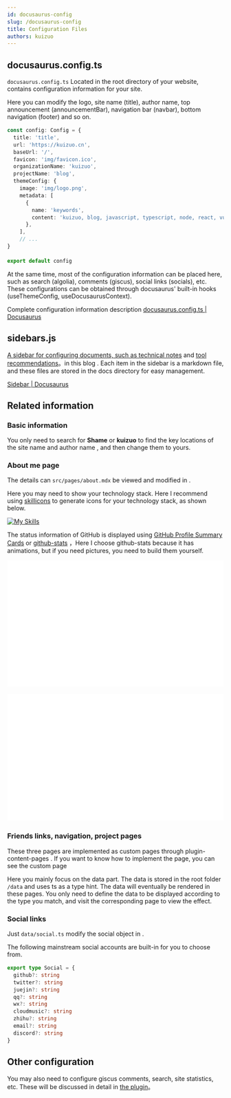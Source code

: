 ```yaml
---
id: docusaurus-config
slug: /docusaurus-config
title: Configuration Files
authors: kuizuo
---
```


## docusaurus.config.ts

`docusaurus.config.ts` Located in the root directory of your website, contains configuration information for your site.

Here you can modify the logo, site name (title), author name, top announcement (announcementBar), navigation bar (navbar), bottom navigation (footer) and so on.

```typescript title='docusaurus.config.ts' icon='logos:docusaurus'
const config: Config = {
  title: 'title',
  url: 'https://kuizuo.cn',
  baseUrl: '/',
  favicon: 'img/favicon.ico',
  organizationName: 'kuizuo',
  projectName: 'blog',
  themeConfig: {
    image: 'img/logo.png',
    metadata: [
      {
        name: 'keywords',
        content: 'kuizuo, blog, javascript, typescript, node, react, vue, web',
      },
    ],
    // ...
}

export default config
```

At the same time, most of the configuration information can be placed here, such as search (algolia), comments (giscus), social links (socials), etc. These configurations can be obtained through docusaurus' built-in hooks (useThemeConfig, useDocusaurusContext).

Complete configuration information description [docusaurus.config.ts | Docusaurus](https://docusaurus.io/docs/api/docusaurus-config)

## sidebars.js

[A sidebar for configuring documents, such as technical notes](/docs/skill/) and [tool recommendations](/docs/basics/)。in this blog . Each item in the sidebar is a markdown file, and these files are stored in the docs directory for easy management.

[Sidebar | Docusaurus](https://docusaurus.io/docs/sidebar)

## Related information

### Basic information

You only need to search for **Shame** or **kuizuo** to find the key locations of the site name and author name , and then change them to yours.

### About me page

The details can `src/pages/about.mdx` be viewed and modified in .

Here you may need to show your technology stack. Here I recommend using [skillicons](https://skillicons.dev/) to generate icons for your technology stack, as shown below.

[![My Skills](https://skillicons.dev/icons?i=ts,nodejs,vue,nuxt,react,nextjs,tailwind,nestjs,prisma,postgres,redis,supabase,rust,wasm,vscode)](https://skillicons.dev)

The status information of GitHub is displayed using [GitHub Profile Summary Cards](https://github-profile-summary-cards.vercel.app/demo.html) or [github-stats](https://github.com/jstrieb/github-stats) ，Here I choose github-stats because it has animations, but if you need pictures, you need to build them yourself.

![](https://raw.githubusercontent.com/kuizuo/github-stats/master/generated/overview.svg#gh-light-mode-only)

![](https://raw.githubusercontent.com/kuizuo/github-stats/master/generated/languages.svg#gh-light-mode-only)

### Friends links, navigation, project pages

These three pages are implemented as custom pages through plugin-content-pages . If you want to know how to implement the page, you can see the custom page

Here you mainly focus on the data part. The data is stored in the root folder `/data` and uses ts as a type hint. The data will eventually be rendered in these pages. You only need to define the data to be displayed according to the type you match, and visit the corresponding page to view the effect.

### Social links

Just `data/social.ts` modify the social object in .

The following mainstream social accounts are built-in for you to choose from.

```typescript title='social.ts' icon='logos:typescript-icon'
export type Social = {
  github?: string
  twitter?: string
  juejin?: string
  qq?: string
  wx?: string
  cloudmusic?: string
  zhihu?: string
  email?: string
  discord?: string
}
```

## Other configuration

You may also need to configure giscus comments, search, site statistics, etc. These will be discussed in detail in [the plugin](/docs/docusaurus-plugin)。
